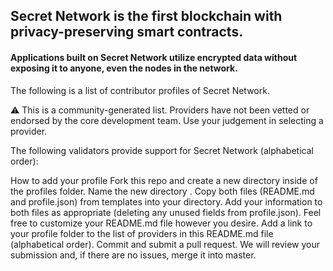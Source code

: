 ## Secret Network is the first blockchain with privacy-preserving smart contracts. 

#### Applications built on Secret Network utilize encrypted data without exposing it to anyone, even the nodes in the network.

The following is a list of contributor profiles of Secret Network.

⚠️ This is a community-generated list. Providers have not been vetted or endorsed by the core development team. Use your judgement in selecting a provider.

The following validators provide support for Secret Network (alphabetical order):




How to add your profile
Fork this repo and create a new directory inside of the profiles folder.
Name the new directory <your-validator-name>.
Copy both files (README.md and profile.json) from templates into your directory.
Add your information to both files as appropriate (deleting any unused fields from profile.json).
Feel free to customize your README.md file however you desire.
Add a link to your profile folder to the list of providers in this README.md file (alphabetical order).
Commit and submit a pull request.
We will review your submission and, if there are no issues, merge it into master.
